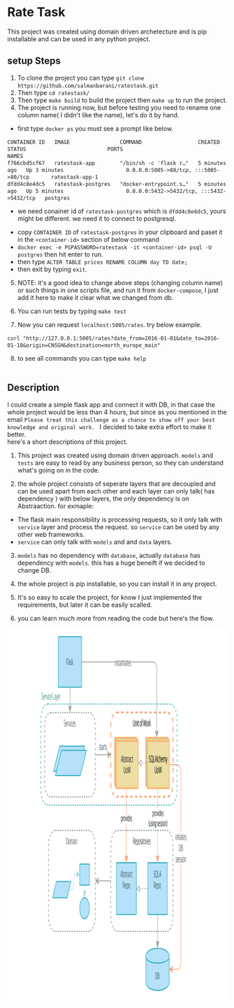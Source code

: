 # Rate Task

This project was created using domain driven archetecture and is pip installable and can be used in any python project.

## setup Steps

1. To clone the project you can type `git clone https://github.com/salmanbarani/ratestask.git` <br>
2. Then type `cd ratestask/`<br>
3. Then type `make build` to build the project then `make up` to run the project.
4. The project is running now, but before testing you need to rename one column name( I didn't like the name), let's do it by hand.

- first type `docker ps` you must see a prompt like below.<br>

```
CONTAINER ID   IMAGE                COMMAND                  CREATED         STATUS                          PORTS                                       NAMES
f766cbd5cf67   ratestask-app        "/bin/sh -c 'flask r…"   5 minutes ago   Up 3 minutes                    0.0.0.0:5005->80/tcp, :::5005->80/tcp       ratestask-app-1
dfdd4c8e4dc5   ratestask-postgres   "docker-entrypoint.s…"   5 minutes ago   Up 5 minutes                    0.0.0.0:5432->5432/tcp, :::5432->5432/tcp   postgres
```

- we need conainer id of `ratestask-postgres` which is `dfdd4c8e4dc5`, yours might be different. we need it to connect to postgresql.<br>

* copy `CONTAINER ID` of `ratestask-postgres` in your clipboard and paset it in the `<container-id>` section of below command
* `docker exec -e PGPASSWORD=ratestask -it <container-id> psql -U postgres` then hit enter to run.
* then type `ALTER TABLE prices RENAME COLUMN day TO date;`
* then exit by typing `exit`.

5.  NOTE: it's a good idea to change above steps (changing column name) or such things in one scripts file, and run it from `docker-compose`, I just add it here to make it clear what we changed from db.

6.  You can run tests by typing `make test` <br>
7.  Now you can request `localhost:5005/rates`. try below example.

```
curl "http://127.0.0.1:5005/rates?date_from=2016-01-01&date_to=2016-01-10&origin=CNSGH&destination=north_europe_main"
```

8. to see all commands you can type `make help`
   <br><br>

## Description

I could create a simple flask app and connect it with DB, in that case the whole project would be less than 4 hours, but since as you mentioned in the email `Please treat this challenge as a chance to show off your best knowledge and original work.
` I decided to take extra effort to make it better.<br>
here's a short descriptions of this project.

1. This project was created using domain driven approach. `models` and `tests` are easy to read by any business person, so they can understand what's going on in the code.

2. the whole project consists of seperate layers that are decoupled and can be used apart from each other and each layer can only talk( has dependency ) with below layers, the only dependency is on Abstraaction. for exmaple:

- The flask main responsibility is processing requests, so it only talk with `service` layer and process the request. so `service` can be used by any other web frameworks.
- `service` can only talk with `models` and and `data` layers.

3.  `models` has no dependency with `database`, actually `database` has dependency with `models`. this has a huge beneift if we decided to change DB.

4.  the whole project is pip installable, so you can install it in any project.

5.  It's so easy to scale the project, for know I just implemented the requirements, but later it can be easily scalled.

6.  you can learn much more from reading the code but here's the flow.<br>

![Alt text](https://github.com/salmanbarani/ratestask/blob/trunk/Screenshot%20from%202023-04-01%2011-10-42.png?raw=true)
